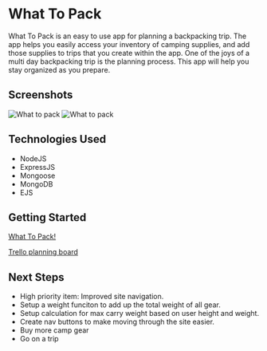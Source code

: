 # What To Pack

What To Pack is an easy to use app for planning a backpacking trip. The app helps you easily access your inventory of camping supplies, and add those supplies to trips that you create within the app. One of the joys of a multi day backpacking trip is the planning process. This app will help you stay organized as you prepare.


## Screenshots

<img src="https://i.imgur.com/kgnSZAZ.png" alt="What to pack">

<img src="https://i.imgur.com/21ns3J5.png" alt="What to pack">





## Technologies Used

- NodeJS
- ExpressJS
- Mongoose
- MongoDB
- EJS


## Getting Started



[What To Pack!](https://what-to-pack.herokuapp.com/)

[Trello planning board](https://trello.com/b/WAAnKMFQ)

## Next Steps 

- High priority item: Improved site navigation.
- Setup a weight funciton to add up the total weight of all gear. 
- Setup calculation for max carry weight based on user height and weight.
- Create nav buttons to make moving through the site easier.
- Buy more camp gear 
- Go on a trip